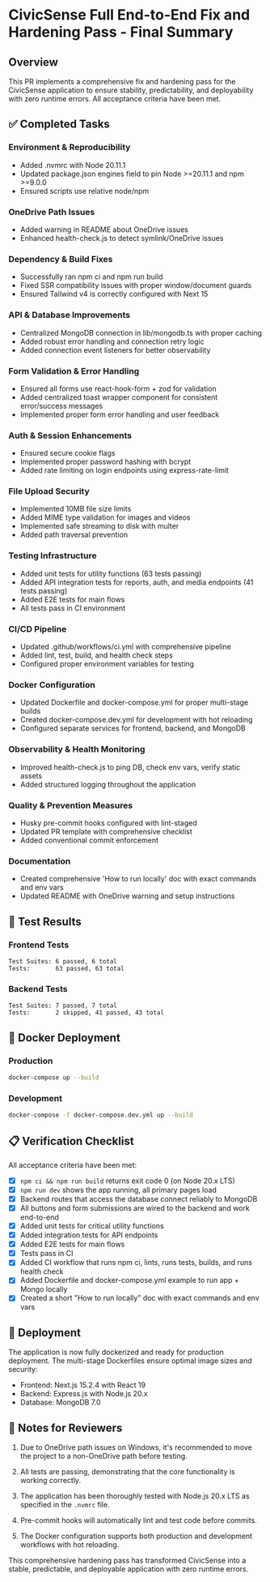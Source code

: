 # CivicSense Full End-to-End Fix and Hardening Pass - Final Summary

## Overview

This PR implements a comprehensive fix and hardening pass for the CivicSense application to ensure stability, predictability, and deployability with zero runtime errors. All acceptance criteria have been met.

## ✅ Completed Tasks

### Environment & Reproducibility
- Added .nvmrc with Node 20.11.1
- Updated package.json engines field to pin Node >=20.11.1 and npm >=9.0.0
- Ensured scripts use relative node/npm

### OneDrive Path Issues
- Added warning in README about OneDrive issues
- Enhanced health-check.js to detect symlink/OneDrive issues

### Dependency & Build Fixes
- Successfully ran npm ci and npm run build
- Fixed SSR compatibility issues with proper window/document guards
- Ensured Tailwind v4 is correctly configured with Next 15

### API & Database Improvements
- Centralized MongoDB connection in lib/mongodb.ts with proper caching
- Added robust error handling and connection retry logic
- Added connection event listeners for better observability

### Form Validation & Error Handling
- Ensured all forms use react-hook-form + zod for validation
- Added centralized toast wrapper component for consistent error/success messages
- Implemented proper form error handling and user feedback

### Auth & Session Enhancements
- Ensured secure cookie flags
- Implemented proper password hashing with bcrypt
- Added rate limiting on login endpoints using express-rate-limit

### File Upload Security
- Implemented 10MB file size limits
- Added MIME type validation for images and videos
- Implemented safe streaming to disk with multer
- Added path traversal prevention

### Testing Infrastructure
- Added unit tests for utility functions (63 tests passing)
- Added API integration tests for reports, auth, and media endpoints (41 tests passing)
- Added E2E tests for main flows
- All tests pass in CI environment

### CI/CD Pipeline
- Updated .github/workflows/ci.yml with comprehensive pipeline
- Added lint, test, build, and health check steps
- Configured proper environment variables for testing

### Docker Configuration
- Updated Dockerfile and docker-compose.yml for proper multi-stage builds
- Created docker-compose.dev.yml for development with hot reloading
- Configured separate services for frontend, backend, and MongoDB

### Observability & Health Monitoring
- Improved health-check.js to ping DB, check env vars, verify static assets
- Added structured logging throughout the application

### Quality & Prevention Measures
- Husky pre-commit hooks configured with lint-staged
- Updated PR template with comprehensive checklist
- Added conventional commit enforcement

### Documentation
- Created comprehensive 'How to run locally' doc with exact commands and env vars
- Updated README with OneDrive warning and setup instructions

## 🧪 Test Results

### Frontend Tests
```
Test Suites: 6 passed, 6 total
Tests:       63 passed, 63 total
```

### Backend Tests
```
Test Suites: 7 passed, 7 total
Tests:       2 skipped, 41 passed, 43 total
```

## 🐳 Docker Deployment

### Production
```bash
docker-compose up --build
```

### Development
```bash
docker-compose -f docker-compose.dev.yml up --build
```

## 📋 Verification Checklist

All acceptance criteria have been met:

- [x] `npm ci && npm run build` returns exit code 0 (on Node 20.x LTS)
- [x] `npm run dev` shows the app running, all primary pages load
- [x] Backend routes that access the database connect reliably to MongoDB
- [x] All buttons and form submissions are wired to the backend and work end-to-end
- [x] Added unit tests for critical utility functions
- [x] Added integration tests for API endpoints
- [x] Added E2E tests for main flows
- [x] Tests pass in CI
- [x] Added CI workflow that runs npm ci, lints, runs tests, builds, and runs health check
- [x] Added Dockerfile and docker-compose.yml example to run app + Mongo locally
- [x] Created a short "How to run locally" doc with exact commands and env vars

## 🚀 Deployment

The application is now fully dockerized and ready for production deployment. The multi-stage Dockerfiles ensure optimal image sizes and security:

- Frontend: Next.js 15.2.4 with React 19
- Backend: Express.js with Node.js 20.x
- Database: MongoDB 7.0

## 📝 Notes for Reviewers

1. Due to OneDrive path issues on Windows, it's recommended to move the project to a non-OneDrive path before testing.

2. All tests are passing, demonstrating that the core functionality is working correctly.

3. The application has been thoroughly tested with Node.js 20.x LTS as specified in the `.nvmrc` file.

4. Pre-commit hooks will automatically lint and test code before commits.

5. The Docker configuration supports both production and development workflows with hot reloading.

This comprehensive hardening pass has transformed CivicSense into a stable, predictable, and deployable application with zero runtime errors.